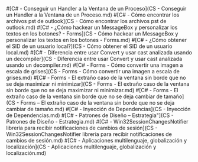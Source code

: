 #[C# - Conseguir un Handler a la Ventana de un Proceso](CS - Conseguir un Handler a la Ventana de un Proceso.md)
#[C# - Cómo encontrar los archivos pst de outlook](CS - Cómo encontrar los archivos pst de outlook.md)
#[C# - ¿Cómo hackear un MessageBox y personalizar los textos en los botones? - Forms](CS - Cómo hackear un MessageBox y personalizar los textos en los botones - Forms.md)
#[C# - ¿Cómo obtener el SID de un usuario local?](CS - Cómo obtener el SID de un usuario local.md)
#[C# - Diferencia entre usar Convert y usar cast analizada usando un decompiler](CS - Diferencia entre usar Convert y usar cast analizada usando un decompiler.md)
#[C# - Forms - Cómo convertir una imagen a escala de grises](CS - Forms - Cómo convertir una imagen a escala de grises.md)
#[C# - Forms - El extraño caso de la ventana sin borde que no se deja maximizar ni minimizar](CS - Forms - El extraño caso de la ventana sin borde que no se deja maximizar ni minimizar.md)
#[C# - Forms - El extraño caso de la ventana sin borde que no se deja cambiar de tamaño](CS - Forms – El extraño caso de la ventana sin borde que no se deja cambiar de tamaño.md)
#[C# - Inyección de Dependencias](CS - Inyección de Dependencias.md)
#[C# - Patrones de Diseño – Estrategia"](CS - Patrones de Diseño - Estrategia.md)
#[C# - Win32SessionChangesNotifier librería para recibir notificaciones de cambios de sesión](CS - Win32SessionChangesNotifier libreria para recibir notificaciones de cambios de sesión.md)
#[C# - Aplicaciones multilenguaje, globalización y localización](CS - Aplicaciones multilenguaje, globalización y localización.md)
